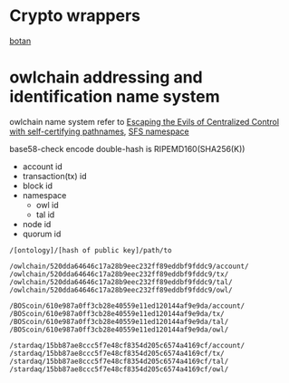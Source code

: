 # Crypto wrappers
[botan](https://botan.randombit.net/,https://github.com/etcimon/botan)

# owlchain addressing and identification name system

owlchain name system refer to 
[Escaping the Evils of Centralized Control with self-certifying pathnames](http://www.sigops.org/ew-history/1998/papers/mazieres.ps),
[SFS namespace](https://web.archive.org/web/20080725193436/http://www.fs.net/sfswww/sfsfaq.html)

base58-check encode
double-hash is RIPEMD160(SHA256(K))

- account id
- transaction(tx) id
- block id
- namespace
    - owl id 
    - tal id
- node id
- quorum id

```
/[ontology]/[hash of public key]/path/to

/owlchain/520dda64646c17a28b9eec232ff89eddbf9fddc9/account/
/owlchain/520dda64646c17a28b9eec232ff89eddbf9fddc9/tx/
/owlchain/520dda64646c17a28b9eec232ff89eddbf9fddc9/tal/
/owlchain/520dda64646c17a28b9eec232ff89eddbf9fddc9/owl/

/BOScoin/610e987a0ff3cb28e40559e11ed120144af9e9da/account/
/BOScoin/610e987a0ff3cb28e40559e11ed120144af9e9da/tx/
/BOScoin/610e987a0ff3cb28e40559e11ed120144af9e9da/tal/
/BOScoin/610e987a0ff3cb28e40559e11ed120144af9e9da/owl/

/stardaq/15bb87ae8ccc5f7e48cf8354d205c6574a4169cf/account/
/stardaq/15bb87ae8ccc5f7e48cf8354d205c6574a4169cf/tx/
/stardaq/15bb87ae8ccc5f7e48cf8354d205c6574a4169cf/tal/
/stardaq/15bb87ae8ccc5f7e48cf8354d205c6574a4169cf/owl/
```


